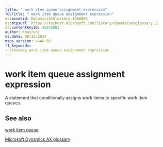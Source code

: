 ```yaml
---
title: " work item queue assignment expression"
TOCTitle: " work item queue assignment expression"
ms:assetid: DynamicsAXGlossary.1368069
ms:mtpsurl: https://technet.microsoft.com/library/dynamicsaxglossary.1368069(v=AX.60)
ms:contentKeyID: 36056803
author: Khairunj
ms.date: 08/25/2014
mtps_version: v=AX.60
f1_keywords:
- Glossary.work item queue assignment expression
---
```


# work item queue assignment expression

A statement that conditionally assigns work items to specific work item queues.

## See also

[work item queue](work-item-queue.md)

[Microsoft Dynamics AX glossary](glossary/microsoft-dynamics-ax-glossary.md)

  


